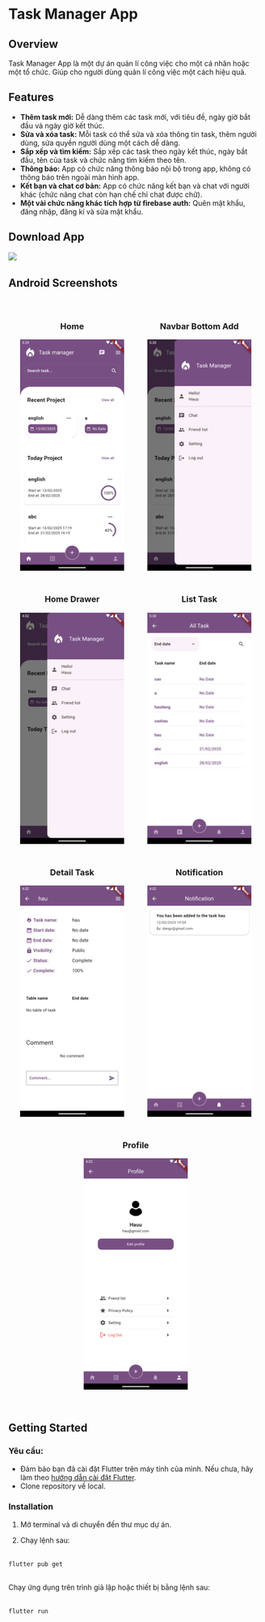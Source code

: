 # Task Manager App

## Overview

Task Manager App là một dự án quản lí công việc cho một cá nhân hoặc một tổ chức. Giúp cho người dùng quản lí công việc một cách hiệu quả.

## Features

- **Thêm task mới:** Dễ dàng thêm các task mới, với tiêu đề, ngày giờ bắt đầu và ngày giờ kết thúc.
- **Sửa và xóa task:** Mỗi task có thể sửa và xóa thông tin task, thêm người dùng, sửa quyền người dùng một cách dễ dàng.
- **Sắp xếp và tìm kiếm:** Sắp xếp các task theo ngày kết thúc, ngày bắt đầu, tên của task và chức năng tìm kiếm theo tên.
- **Thông báo:** App có chức năng thông báo nội bộ trong app, không có thông báo trên ngoài màn hình app.
- **Kết bạn và chat cơ bản:** App có chức năng kết bạn và chat với người khác (chức năng chat còn hạn chế chỉ chat được chữ).
- **Một vài chức năng khác tích hợp từ firebase auth:** Quên mật khẩu, đăng nhập, đăng kí và sửa mật khẩu.

## Download App

<a href="https://github.com/DangCaoHau2004/task_manager_app/releases/download/v1.0.0/app-release.apk">
  <img src="https://playerzon.com/asset/download.png" width="200"/>
</a>

## Android Screenshots

<div style="display: flex; justify-content: space-around; margin-top: 30px; flex-wrap: wrap; margin-bottom: 50px;">
  <div style="text-align: center; margin: 10px;">
    <h3>Home</h3>
    <img src="https://github.com/DangCaoHau2004/task_manager_app/blob/master/screenshots/homepage.png?raw=true" alt="" style="height: 457px; width: 206px"/>
  </div>
  <div style="text-align: center; margin: 10px;">
    <h3>Navbar Bottom Add</h3>
    <img src="https://github.com/DangCaoHau2004/task_manager_app/blob/master/screenshots/homepage1.png?raw=true" alt="" style="height: 457px; width: 206px"/>
  </div>
  <div style="text-align: center; margin: 10px;">
    <h3>Home Drawer</h3>
    <img src="https://github.com/DangCaoHau2004/task_manager_app/blob/master/screenshots/homepage2.png?raw=true" alt="" style="height: 457px; width: 206px"/>
  </div>
  <div style="text-align: center; margin: 10px;">
    <h3>List Task</h3>
    <img src="https://github.com/DangCaoHau2004/task_manager_app/blob/master/screenshots/all_task.png?raw=true" alt="" style="height: 457px; width: 206px"/>
  </div>
   <div style="text-align: center; margin: 10px;">
    <h3>Detail Task</h3>
    <img src="https://github.com/DangCaoHau2004/task_manager_app/blob/master/screenshots/detail_task.png?raw=true" alt="" style="height: 457px; width: 206px"/>
  </div>
  <div style="text-align: center; margin: 10px;">
    <h3>Notification</h3>
    <img src="https://github.com/DangCaoHau2004/task_manager_app/blob/master/screenshots/notif.png?raw=true" alt="" style="height: 457px; width: 206px"/>
  </div>
  <div style="text-align: center; margin: 10px;">
    <h3>Profile</h3>
    <img src="https://github.com/DangCaoHau2004/task_manager_app/blob/master/screenshots/profile.png?raw=true" alt="" style="height: 457px; width: 206px"/>
  </div>
</div>

## Getting Started

### Yêu cầu:

- Đảm bảo bạn đã cài đặt Flutter trên máy tính của mình. Nếu chưa, hãy làm theo [hướng dẫn cài đặt Flutter](https://flutter.dev/docs/get-started/install).
- Clone repository về local.

### Installation

1. Mở terminal và di chuyển đến thư mục dự án.

2. Chạy lệnh sau:

<pre>
<code>
flutter pub get
</code>
</pre>

Chạy ứng dụng trên trình giả lập hoặc thiết bị bằng lệnh sau:

<pre>
<code>
flutter run
</code>
</pre>
